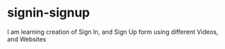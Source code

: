 # signin-signup
I am learning creation of Sign In, and Sign Up form using different Videos, and Websites
